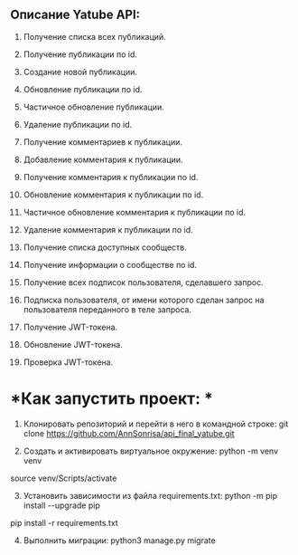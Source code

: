## **Описание Yatube API:**
1) Получение списка всех публикаций.

2) Получение публикации по id.

3) Создание новой публикации.

4) Обновление публикации по id.

5) Частичное обновление публикации. 

6) Удаление публикации по id. 

7) Получение комментариев к публикации.

8) Добавление комментария к публикации.

9) Получение комментария к публикации по id.

10) Обновление комментария к публикации по id. 

11) Частичное обновление комментария к публикации по id. 

12) Удаление комментария к публикации по id. 

13) Получение списка доступных сообществ.

14) Получение информации о сообществе по id.

15) Получение всех подписок пользователя, сделавшего запрос. 

16) Подписка пользователя, от имени которого сделан запрос на пользователя переданного в теле запроса. 

17) Получение JWT-токена.

18) Обновление JWT-токена.

19) Проверка JWT-токена.

# *Как запустить проект: *
1) Клонировать репозиторий и перейти в него в командной строке:
git clone https://github.com/AnnSonrisa/api_final_yatube.git

2) Cоздать и активировать виртуальное окружение:
python -m venv venv

source venv/Scripts/activate

3) Установить зависимости из файла requirements.txt:
python -m pip install --upgrade pip

pip install -r requirements.txt

4) Выполнить миграции:
python3 manage.py migrate

